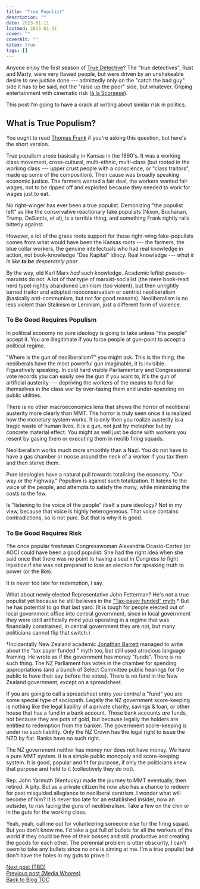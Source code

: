 ```yaml
---
title: "True Populist"
description: ""
date: 2023-01-11
lastmod: 2023-01-11
cover: ""
coverAlt: ""
katex: true
tags: []
---
```


Anyone enjoy the first season of [True Detective](http://www.hbo.com/true-detective)? 
The "true detectives", Rust and Marty, were very flawed people, but were driven by an 
unshakeable desire to see justice done --- admittedly only on the "catch the bad guy" 
side it has to be said, not the "raise up the poor" side, but whatever. Griping entertainment with cinematic risk 
([à la  Scorsese](https://www.filmstories.co.uk/news/martin-scorsese-on-why-content-will-never-be-cinema/)).

This post I'm going to have a crack at writing about similar risk in politics.

## What is True Populism?

You ought to read [Thomas Frank](https://www.youtube.com/watch?v=VWKsTzHwIsM) if 
you're asking this question, but here's the short version.

True populism arose basically in Kansas in the 1890's. It was a working class 
movement, cross-cultural, multi-ethnic, multi-class (but rooted in the working class 
--- upper crust people with a conscience, or "class traitors", made up some of 
the composition). Their cause was broadly speaking economic justice. The farmers 
wanted a fair deal, the workers wanted fair wages, not to be ripped off and exploited 
because they needed to work for wages just to eat.

No right-winger has ever been a true populist. Demonizing "the populist left" as 
like the conservative reactionary fake populists (Nixon, Buchanan, Trump, DeSantis, 
et al), is a terrible thing, and something Frank rightly rails bitterly against.

However, a lot of the grass roots support for these right-wing fake-populists comes 
from what would have been the Kansas roots --- the farmers, the blue collar workers, 
the genuine intellectuals who had real knowledge in action, not book-knowledge 
"Das Kapital" idiocy. Real knowledge --- *what it is like **to be** desperately poor*.

By the way, old Karl Marx *had* such knowledge. Academic leftist pseudo-marxists do 
not. A lot of that type of marxist-socialist (the mere book-read nerd type) rightly 
abandoned Leninism (too violent), but then unrightly turned traitor and adopted 
neoconservatism or centrist neoliberalism (basically anti-communism, but not for 
good reasons).  Neoliberalism is no less violent than Stalinism or Leninism, just a 
different form of violence.


### To Be Good Requires Populism

In political economy no pure ideology is going to take unless "the people" accept it. 
You are illegitimate if you force people at gun-point to accept a political regime.

"Where is the gun of neoliberalism?" you might ask. This is the thing, the 
neoliberals have the most powerful gun imaginable, it is invisible. Figuratively 
speaking. In cold hard visible Parliamentary and Congressional vote records you can 
easily see the gun if you want to, it's the gun of artificial austerity --- depriving 
the workers of the means to fend for themselves in the class war by over-taxing them 
and under-spending on public utilities.

There is no other macroeconomics lens that shows the horror of neoliberal austerity 
more clearly than MMT. The horror is truly seen once it is realized how the 
monetary system works. It is only then you realize austerity is a tragic waste of 
human lives. It is a gun, not just by metaphor but by concrete material effect. You 
might as well just be done with workers you resent by gasing them or executing them 
in neolib firing squads.

Neoliberalism works much more smoothly than a Nazi. You do not have to have a 
gas chamber or noose around the neck of a worker if you tax them and then starve them.

Pure ideologies have a natural pull towards totalising the economy. 
"Our way or the highway." Populism is against such totalization. It listens to the 
voice of the people, and attempts to satisfy the many, while minimizing the costs 
to the few.

Is "listening to the voice of the people" itself a pure ideology? Not in my view, 
because that voice is highly heterogeneous. That voice contains contradictions, 
so is not pure. But that is why it is good.


### To Be Good Requires Risk

The once popular freshman Congresswoman Alexandria Ocasio-Cortez (or AOC) could have 
been a good populist. She had the right idea when she said once that there was no point 
to having a seat in Congress to fight injustice if she was not prepared to lose an 
election for speaking truth to power (or the like).

It is never too late for redemption, I say.

What about newly elected Representative John Fetterman? He's not a true populist 
yet because he still believes in the 
[“Tax-payer funded” myth](https://www.thecrimson.com/column/a-time-for-new-ideas/article/2020/3/18/gilbert-myth-of-taxpayer-money/).${}\dagger$ 
But he has potential to go that last yard. (It is tough for people elected out of 
local government office into central government, since in local government they were 
(still artificially mind you) operating in a regime that was financially constrained, 
in central government they are not, but many politicians cannot flip that switch.)

${}\dagger$Incidentally New Zealand academic [Jonathan Barrett](https://theconversation.com/government-funds-are-not-taxpayer-money-media-and-politicians-should-stop-confusing-the-two-153195) managed to write about 
the "tax payer funded " myth too, but still used atrocious language framing. He wrote 
as if the government has money "funds". There is no such thing. The NZ Parliament 
has votes in the chamber for spending appropriations (and a bunch of Select Committee 
public hearings for the public to have their say before the votes). There is no fund 
in the New Zealand government, except on a spreadsheet. 

If you are going to call a spreadsheet entry *you control* a "fund" you are some 
special type of sociopath. Legally the NZ government score-keeping is nothing like 
the legal liability of a private charity, savings & loan, or other house that has a 
fund in a bank account. Those bank accounts *are* funds, not because they are pots of 
gold, but because legally the holders are entitled to redemption from the banker. The 
government score-keeping is under no such liability. Only the NZ Crown has the legal 
right to issue the NZD by fiat. Banks have no such right.

The NZ government neither has money nor does not have money. We have a pure MMT 
system. It is a simple public monopoly and score-keeping system. It is good, popular 
and fit for purpose, if only the politicians knew that purpose and held to it 
(collectively they do not).

Rep. John Yarmuth (Kentucky) made the journey to MMT eventually, then retired. A pity. 
But as a private citizen he now also has a chance to redeem for past misguided 
allegiance to neoliberal centrism. I wonder what will become of him? It is never too 
late for an established insider, now an outsider, to risk facing the guns of neoliberalism. Take a few on the chin or in the guts for the working class.

Yeah, yeah, call me out for volunteering someone else for the firing squad. But you 
don't know me. I'd take a gut full of bullets for all the workers of the world if 
they could be free of their bosses and still productive and creating the goods for 
each other. The perennial problem is utter obscurity, I can't seem to take any 
bullets since no one is aiming at me. I'm a true populist but don't have the holes 
in my guts to prove it. 


[Next post (TBD)](./)  
[Previous post (Media Whores)](../15_media_whores)    
[Back to Blog TOC](../)
